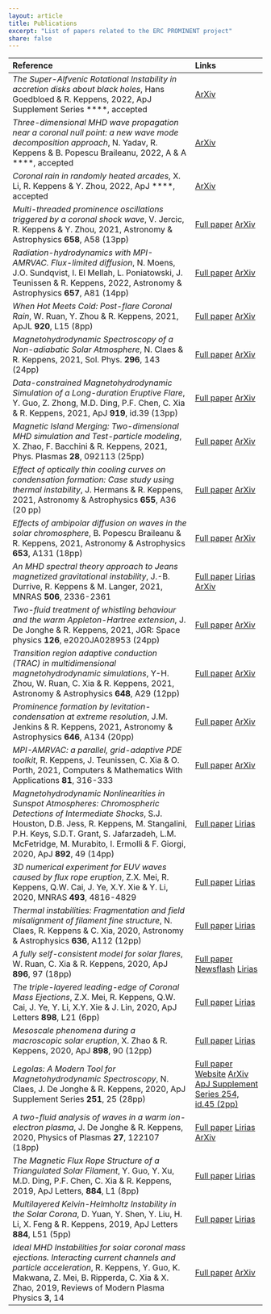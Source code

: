 ```yaml
---
layout: article
title: Publications
excerpt: "List of papers related to the ERC PROMINENT project"
share: false
---
```


[comment]: <> (Do not edit below this line)

| Reference | Links |
|:--------- |:----- |
| _The Super-Alfvenic Rotational Instability in accretion disks about black holes_, Hans Goedbloed & R. Keppens, 2022, ApJ Supplement Series ****, accepted | [ArXiv](https://arxiv.org/pdf/2201.11551.pdf)  | 
| _Three-dimensional MHD wave propagation near a coronal null point: a new wave mode decomposition approach_, N. Yadav, R. Keppens & B. Popescu Braileanu, 2022, A & A  ****, accepted | [ArXiv](https://arxiv.org/pdf/2201.09704.pdf)  | 
| _Coronal rain in randomly heated arcades_, X. Li, R. Keppens & Y. Zhou, 2022, ApJ ****, accepted | [ArXiv](https://arxiv.org/pdf/2112.02702.pdf)  | 
| _Multi-threaded prominence oscillations triggered by a coronal shock wave_, V. Jercic, R. Keppens & Y. Zhou, 2021, Astronomy & Astrophysics **658**, A58 (13pp) | [Full paper](https://doi.org/10.1051/0004-6361/202142127) [ArXiv](https://arxiv.org/pdf/2111.09019.pdf)  | 
| _Radiation-hydrodynamics with MPI-AMRVAC. Flux-limited diffusion_, N. Moens, J.O. Sundqvist, I. El Mellah, L. Poniatowski, J. Teunissen & R. Keppens, 2022, Astronomy & Astrophysics **657**, A81 (14pp) | [Full paper](https://doi.org/10.1051/0004-6361/202141023) [ArXiv](https://arxiv.org/pdf/2104.03968.pdf)  | 
| _When Hot Meets Cold: Post-flare Coronal Rain_, W. Ruan, Y. Zhou & R. Keppens, 2021, ApJL **920**, L15 (8pp) | [Full paper](https://doi.org/10.3847/2041-8213/ac27b0) [ArXiv](https://arxiv.org/pdf/2109.11873.pdf)  | 
| _Magnetohydrodynamic Spectroscopy of a Non-adiabatic Solar Atmosphere_, N. Claes & R. Keppens, 2021, Sol. Phys. **296**, 143 (24pp) | [Full paper](https://doi.org/10.1007/s11207-021-01894-2) [ArXiv](https://arxiv.org/pdf/2108.09467.pdf)  | 
| _Data-constrained Magnetohydrodynamic Simulation of a Long-duration Eruptive Flare_, Y. Guo, Z. Zhong, M.D. Ding, P.F. Chen, C. Xia & R. Keppens, 2021, ApJ **919**, id.39 (13pp) | [Full paper](https://doi.org/10.3847/1538-4357/ac10c8) [ArXiv](https://arxiv.org/pdf/2106.15080.pdf)  | 
| _Magnetic Island Merging: Two-dimensional MHD simulation and Test-particle modeling_, X. Zhao, F. Bacchini & R. Keppens, 2021, Phys. Plasmas **28**, 092113 (25pp) | [Full paper](https://doi.org/10.1063/5.0058326) [ArXiv](https://arxiv.org/pdf/2108.13508.pdf)  | 
| _Effect of optically thin cooling curves on condensation formation: Case study using thermal instability_, J. Hermans & R. Keppens, 2021, Astronomy & Astrophysics **655**, A36 (20 pp) | [Full paper](https://doi.org/10.1051/0004-6361/202140665) [ArXiv](https://arxiv.org/pdf/2107.07569.pdf)  | 
| _Effects of ambipolar diffusion on waves in the solar chromosphere_, B. Popescu Braileanu & R. Keppens, 2021, Astronomy & Astrophysics **653**, A131 (18pp) | [Full paper](https://doi.org/10.1051/0004-6361/202140872) [ArXiv](https://arxiv.org/pdf/2105.10285.pdf)  | 
| _An MHD spectral theory approach to Jeans magnetized gravitational instability_, J.-B. Durrive, R. Keppens & M. Langer, 2021, MNRAS **506**, 2336-2361 | [Full paper](https://doi.org/10.1093/mnras/stab1726) [Lirias](https://lirias2.kuleuven.be/viewobject.html?cid=1&id=3498148) [ArXiv](https://arxiv.org/pdf/2106.07681.pdf)  | 
| _Two-fluid treatment of whistling behaviour and the warm Appleton-Hartree extension_, J. De Jonghe & R. Keppens, 2021, JGR: Space physics **126**, e2020JA028953 (24pp) | [Full paper](https://doi.org/10.1029/2020JA028953) [ArXiv](https://arxiv.org/pdf/2104.05275.pdf)  | 
| _Transition region adaptive conduction (TRAC) in multidimensional magnetohydrodynamic simulations_, Y-H. Zhou, W. Ruan, C. Xia  & R. Keppens, 2021, Astronomy & Astrophysics **648**, A29 (12pp) | [Full paper](https://doi.org/10.1051/0004-6361/202040254) [ArXiv](https://arxiv.org/pdf/2102.07549.pdf)  | 
| _Prominence formation by levitation-condensation at extreme resolution_, J.M. Jenkins & R. Keppens, 2021, Astronomy & Astrophysics **646**, A134 (20pp) | [Full paper](https://doi.org/10.1051/0004-6361/202039630) [ArXiv](https://arxiv.org/pdf/2011.13428.pdf)  | 
| _MPI-AMRVAC: a parallel, grid-adaptive PDE toolkit_, R. Keppens, J. Teunissen, C. Xia & O. Porth, 2021, Computers & Mathematics With Applications **81**, 316-333 | [Full paper](https://doi.org/10.1016/j.camwa.2020.03.023) [ArXiv](https://arxiv.org/pdf/2004.03275.pdf)  | 
| _Magnetohydrodynamic Nonlinearities in Sunspot Atmospheres: Chromospheric Detections of Intermediate Shocks_, S.J. Houston, D.B. Jess, R. Keppens, M. Stangalini, P.H. Keys, S.D.T. Grant, S. Jafarzadeh, L.M. McFetridge, M. Murabito, I. Ermolli & F. Giorgi, 2020, ApJ **892**, 49 (14pp) | [Full paper](https://doi.org/10.3847/1538-4357/ab7a90) [Lirias](https://limo.libis.be/primo-explore/fulldisplay?docid=LIRIAS3022999&context=L&vid=Lirias&search_scope=Lirias&tab=default_tab&lang=en_US)  | 
| _3D numerical experiment for EUV waves caused by flux rope eruption_, Z.X. Mei, R. Keppens, Q.W. Cai, J. Ye, X.Y. Xie & Y. Li, 2020, MNRAS **493**, 4816-4829 | [Full paper](https://doi.org/10.1093/mnras/staa555) [Lirias](https://lirias2.kuleuven.be/viewobject.html?id=3068485&cid=1)  | 
| _Thermal instabilities: Fragmentation and field misalignment of filament fine structure_, N. Claes, R. Keppens & C. Xia, 2020, Astronomy & Astrophysics **636**, A112 (12pp) | [Full paper](https://doi.org/10.1051/0004-6361/202037616) [Lirias](https://limo.libis.be/primo-explore/fulldisplay?docid=LIRIAS3040203&context=L&vid=Lirias&search_scope=Lirias&tab=default_tab&lang=en_US)  | 
| _A fully self-consistent model for solar flares_, W. Ruan, C. Xia & R. Keppens, 2020, ApJ **896**, 97 (18pp) | [Full paper](https://doi.org/10.3847/1538-4357/ab93db) [Newsflash](https://nieuws.kuleuven.be/en/content/2020/ku-leuven-researchers-shed-new-light-on-solar-flares) [Lirias](https://limo.libis.be/primo-explore/fulldisplay?docid=LIRIAS3079059&context=L&vid=Lirias&search_scope=Lirias&tab=default_tab&lang=en_US)  | 
| _The triple-layered leading-edge of Coronal Mass Ejections_, Z.X. Mei, R. Keppens, Q.W. Cai, J. Ye, Y. Li, X.Y. Xie & J. Lin, 2020, ApJ Letters **898**, L21 (6pp) | [Full paper](https://doi.org/10.3847/2041-8213/aba2ce) [Lirias](https://limo.libis.be/primo-explore/fulldisplay?docid=LIRIAS3150836&context=L&vid=Lirias&search_scope=Lirias&tab=default_tab&lang=en_US)  | 
| _Mesoscale phenomena during a macroscopic solar eruption_, X. Zhao & R. Keppens, 2020, ApJ **898**, 90 (12pp) | [Full paper](https://doi.org/10.3847/1538-4357/ab9a31) [Lirias](https://limo.libis.be/primo-explore/fulldisplay?docid=LIRIAS3150835&context=L&vid=Lirias&search_scope=Lirias&tab=default_tab&lang=en_US)  | 
| _Legolas: A Modern Tool for Magnetohydrodynamic Spectroscopy_, N. Claes, J. De Jonghe & R. Keppens, 2020, ApJ Supplement Series **251**, 25 (28pp) | [Full paper](https://doi.org/10.3847/1538-4365/abc5c4) [Website](http://legolas.science) [ArXiv](https://arxiv.org/pdf/2010.14148.pdf) [ ApJ Supplement Series 254, id.45 (2pp)](https://doi.org/10.3847/1538-4365/ac02c1)  | 
| _A two-fluid analysis of waves in a warm ion-electron plasma_, J. De Jonghe & R. Keppens, 2020, Physics of Plasmas **27**, 122107 (18pp) | [Full paper](https://doi.org/10.1063/5.0029534) [Lirias](https://lirias2.kuleuven.be/viewobject.html?id=3349163&cid=1) [ArXiv](https://arxiv.org/pdf/2011.06282.pdf)  | 
| _The Magnetic Flux Rope Structure of a Triangulated Solar Filament_, Y. Guo, Y. Xu, M.D. Ding, P.F. Chen, C. Xia & R. Keppens, 2019, ApJ Letters, **884**, L1 (8pp) | [Full paper](http://dx.doi.org/10.3847/2041-8213/ab4514) [Lirias](https://limo.libis.be/primo-explore/fulldisplay?docid=LIRIAS2938040&context=L&vid=Lirias&search_scope=Lirias&tab=default_tab&lang=en_US)  | 
| _Multilayered Kelvin-Helmholtz Instability in the Solar Corona_, D. Yuan, Y. Shen, Y. Liu, H. Li, X. Feng & R. Keppens, 2019, ApJ Letters **884**, L51 (5pp) | [Full paper](http://dx.doi.org/10.3847/2041-8213/ab4bcd) [Lirias](https://limo.libis.be/primo-explore/fulldisplay?docid=LIRIAS3015141&context=L&vid=Lirias&search_scope=Lirias&tab=default_tab&lang=en_US)  | 
| _Ideal MHD Instabilities for solar coronal mass ejections. Interacting current channels and particle acceleration_, R. Keppens, Y. Guo, K. Makwana, Z. Mei, B. Ripperda, C. Xia & X. Zhao, 2019, Reviews of Modern Plasma Physics **3**, 14 | [Full paper](http://dx.doi.org/10.1007/s41614-019-0035-z) [ArXiv](https://arxiv.org/pdf/1910.12659.pdf)  | 
